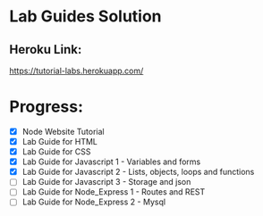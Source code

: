 # Lab Guides Solution


## Heroku Link:
  https://tutorial-labs.herokuapp.com/

# Progress:
- [X] Node Website Tutorial
- [X] Lab Guide for HTML
- [X] Lab Guide for CSS
- [X] Lab Guide for Javascript 1 - Variables and forms
- [X] Lab Guide for Javascript 2 - Lists, objects, loops and functions
- [ ] Lab Guide for Javascript 3 - Storage and json
- [ ] Lab Guide for Node_Express 1 - Routes and REST
- [ ] Lab Guide for Node_Express 2 - Mysql
